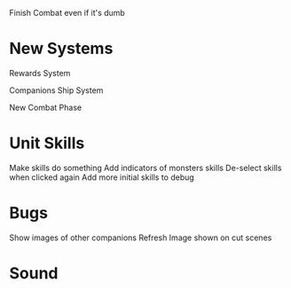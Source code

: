 

Finish Combat even if it's dumb



# New Systems
Rewards System

Companions Ship System

New Combat Phase

# Unit Skills
Make skills do something
Add indicators of monsters skills
De-select skills when clicked again
Add more initial skills to debug


# Bugs
Show images of other companions
Refresh Image shown on cut scenes

# Sound

